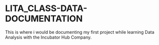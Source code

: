 # LITA_CLASS-DATA-DOCUMENTATION
This is where i would be documenting my first project while learning Data Analysis with the Incubator Hub Company.
